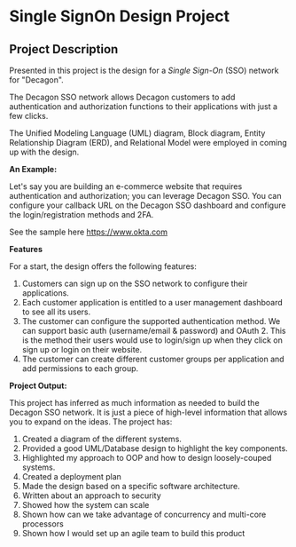 # Single SignOn Design Project

## Project Description
Presented in this project is the design for a *Single Sign-On* (SSO) network for "Decagon".

The Decagon SSO network allows Decagon customers to add authentication and authorization functions to their applications with just a few clicks.

The Unified Modeling Language (UML) diagram, Block diagram, Entity Relationship Diagram (ERD), and Relational Model were employed in coming up with the design.

**An Example:**

Let's say you are building an e-commerce website that requires authentication and authorization; you can leverage Decagon SSO. You can configure your callback URL on the Decagon SSO dashboard and configure the login/registration methods and 2FA.

See the sample here https://www.okta.com

**Features**

For a start, the design offers the following features:

1. Customers can sign up on the SSO network to configure their applications.
2. Each customer application is entitled to a user management dashboard to see all its users.
3. The customer can configure the supported authentication method. We can support basic auth (username/email & password) and OAuth 2. This is the method their users would use to login/sign up when they click on sign up or login on their website.
4. The customer can create different customer groups per application and add permissions to each group.

**Project Output:**

This project has inferred as much information as needed to build the Decagon SSO network. It is just a piece of high-level information that allows you to expand on the ideas.
The project has:
1. Created a diagram of the different systems.
2. Provided a good UML/Database design to highlight the key components.
3. Highlighted my approach to OOP and how to design loosely-couped systems.
4. Created a deployment plan
5. Made the design based on a specific software architecture. 
6. Written about an approach to security
7. Showed how the system can scale
8. Shown how can we take advantage of concurrency and multi-core processors
9. Shown how I would set up an agile team to build this product
